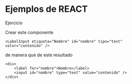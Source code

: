 # Ejemplos de REACT

Ejercicio

Crear este componente
```
<LabelInput etiqueta="Nombre" id="nombre" tipo="text" valor="contenido" />
```

de manera que de este resultado

```
<div>
    <label for="nombre">Nombre</label>
    <input id="nombre" type="text" value="contenido" />
</div>
```